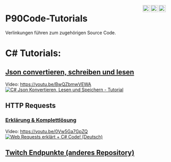 [<img align="right" alt="P90Ez | Twitter" width="22px" src="https://cdn.jsdelivr.net/npm/simple-icons@v3/icons/twitter.svg" />](https://twitter.com/P90Eazy)
[<img align="right" alt="P90Ez | YouTube" width="22px" src="https://cdn.jsdelivr.net/npm/simple-icons@v3/icons/youtube.svg" />](https://p90ez.com/abop90code)
[<img align="right" alt="P90Ez | PayPal" width="22px" src="https://cdn.jsdelivr.net/npm/simple-icons@v3/icons/paypal.svg" />](https://paypal.me/p90ez)
# P90Code-Tutorials
Verlinkungen führen zum zugehörigen Source Code.
# C# Tutorials:
## [Json convertieren, schreiben und lesen](https://github.com/P90Ez/P90Code-Tutorials/tree/main/c%23%20Json%20convertieren%2C%20speichern%20und%20lesen)
Video: https://youtu.be/BwQZbmwVEWA
[![C# Json Konvertieren, Lesen und Speichern - Tutorial](http://img.youtube.com/vi/BwQZbmwVEWA/maxresdefault.jpg)](https://youtu.be/BwQZbmwVEWA)

## HTTP Requests
### [Erklärung & Komplettlösung](https://github.com/P90Ez/P90Code-Tutorials/blob/3e36f6fe42a16d4c6774147d7fcd0193680f3874/C%23%20WebRequests/Program.cs)
Video: https://youtu.be/0Vw5Ga7GpZQ
[![Web Requests erklärt + C# Code! (Deutsch)](http://img.youtube.com/vi/0Vw5Ga7GpZQ/maxresdefault.jpg)](https://youtu.be/0Vw5Ga7GpZQ)

## [Twitch Endpunkte (anderes Repository)](https://github.com/P90Ez/Twitch-Endpunkte)
